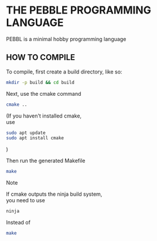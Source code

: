 # THE PEBBLE PROGRAMMING LANGUAGE

PEBBL is a minimal hobby programming language

## HOW TO COMPILE

To compile, first create a build directory, like so:
```sh
mkdir -p build && cd build
```
Next, use the cmake command 

```sh
cmake ..
```

(If you haven't installed cmake,  
use  
```sh
sudo apt update
sudo apt install cmake
```
)  

Then run the generated Makefile

```sh
make
```

> [!NOTE]
> If cmake outputs the ninja build system,  
> you need to use
>```sh
> ninja
>```
> Instead of
>```sh
> make
>```
